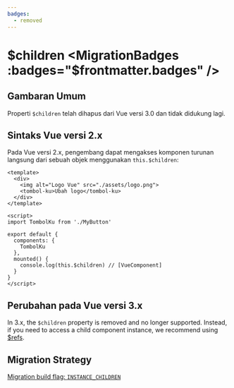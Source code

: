 ```yaml
---
badges:
  - removed
---
```


# $children <MigrationBadges :badges="$frontmatter.badges" />

## Gambaran Umum

Properti `$children` telah dihapus dari Vue versi 3.0 dan tidak didukung lagi.

## Sintaks Vue versi 2.x

Pada Vue versi 2.x, pengembang dapat mengakses komponen turunan langsung dari sebuah objek menggunakan `this.$children`:

```vue
<template>
  <div>
    <img alt="Logo Vue" src="./assets/logo.png">
    <tombol-ku>Ubah logo</tombol-ku>
  </div>
</template>

<script>
import TombolKu from './MyButton'

export default {
  components: {
    TombolKu
  },
  mounted() {
    console.log(this.$children) // [VueComponent]
  }
}
</script>
```

## Perubahan pada Vue versi 3.x

In 3.x, the `$children` property is removed and no longer supported. Instead, if you need to access a child component instance, we recommend using [$refs](/guide/component-template-refs.html#template-refs).

## Migration Strategy

[Migration build flag: `INSTANCE_CHILDREN`](migration-build.html#compat-configuration)
